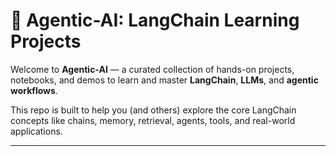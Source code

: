 # 🤖 Agentic-AI: LangChain Learning Projects

Welcome to **Agentic-AI** — a curated collection of hands-on projects, notebooks, and demos to learn and master **LangChain**, **LLMs**, and **agentic workflows**.

This repo is built to help you (and others) explore the core LangChain concepts like chains, memory, retrieval, agents, tools, and real-world applications.

---